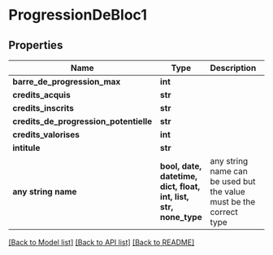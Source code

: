 # ProgressionDeBloc1


## Properties
Name | Type | Description | Notes
------------ | ------------- | ------------- | -------------
**barre_de_progression_max** | **int** |  | [optional] 
**credits_acquis** | **str** |  | [optional] 
**credits_inscrits** | **str** |  | [optional] 
**credits_de_progression_potentielle** | **str** |  | [optional] 
**credits_valorises** | **int** |  | [optional] 
**intitule** | **str** |  | [optional] 
**any string name** | **bool, date, datetime, dict, float, int, list, str, none_type** | any string name can be used but the value must be the correct type | [optional]

[[Back to Model list]](../README.md#documentation-for-models) [[Back to API list]](../README.md#documentation-for-api-endpoints) [[Back to README]](../README.md)


